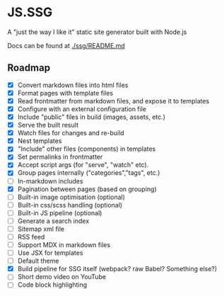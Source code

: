 # JS.SSG

A "just the way I like it" static site generator built with Node.js

Docs can be found at [./ssg/README.md](./ssg/README.md)

## Roadmap

-   [x] Convert markdown files into html files
-   [x] Format pages with template files
-   [x] Read frontmatter from markdown files, and expose it to templates
-   [x] Configure with an external configuration file
-   [x] Include "public" files in build (images, assets, etc.)
-   [x] Serve the built result
-   [x] Watch files for changes and re-build
-   [x] Nest templates
-   [x] "Include" other files (components) in templates
-   [x] Set permalinks in frontmatter
-   [x] Accept script args (for "serve", "watch" etc).
-   [x] Group pages internally ("categories","tags", etc.)
-   [ ] In-markdown includes
-   [x] Pagination between pages (based on grouping)
-   [ ] Built-in image optimisation (optional)
-   [ ] Built-in css/scss handling (optional)
-   [ ] Built-in JS pipeline (optional)
-   [ ] Generate a search index
-   [ ] Sitemap xml file
-   [ ] RSS feed
-   [ ] Support MDX in markdown files
-   [ ] Use JSX for templates
-   [ ] Default theme
-   [x] Build pipeline for SSG itself (webpack? raw Babel? Something else?)
-   [ ] Short demo video on YouTube
-   [ ] Code block highlighting

